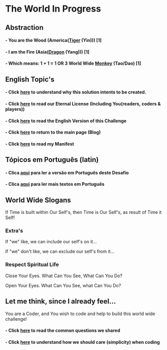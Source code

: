# The World In Progress

## Abstraction 

#### - You are the Wood (<b>America</b>([Tiger](./letters/Tiger_America.md) (Yin))) [1] 
#### - I am the Fire (<b>Asia</b>([Dragon](./letters/Dragon_Asia.md) (Yang))) [1]
#### - Which means: 1 + 1 = 1 OR 3 <b>World Wide</b> [Monkey](./letters/Tempo.md) (Tao/Dao) [1]

## English Topic's

#### - Click [here](./dao/README.md) to understand why this solution intents to be created. 

#### - Click [here](./letters/Eternal_License.md) to read our Eternal License (Including You(readers, coders & players))

#### - Click [here](./EN_EN/README.md) to read the English Version of this Challenge

#### - Click [here](https://wiki.odicforcesounds.com/static/src/b.html) to return to the main page (Blog)

#### - Click [here](./MANIFEST.md) to read my Manifest

## Tópicos em Português (latin)

#### - Clica [aqui](./dm/README.md) para ler a versão em Português deste Desafio

#### - Clica [aqui](./tm/README.md) para ler mais textos em Português

## World Wide Slogans

If Time is built within Our Self's, then Time is Our Self's, as result of Time it Self!

### Extra's

If "we" like, we can include our self's on it...

If "we" don't like, we can exclude our self's from it...

### Respect Spiritual Life

Close Your Eyes. What Can You See, What Can You Do?

Open Your Eyes. What Can You See, what Can You Do?

## Let me think, since I already feel...

You are a Coder, and You wish to code and help to build this world wide challenge!

#### - Click [here](./plan/Questions.md) to read the common questions we shared

#### - Click [here](./plan/psudoCode.md) to understand how we should care (simplicity) when coding


